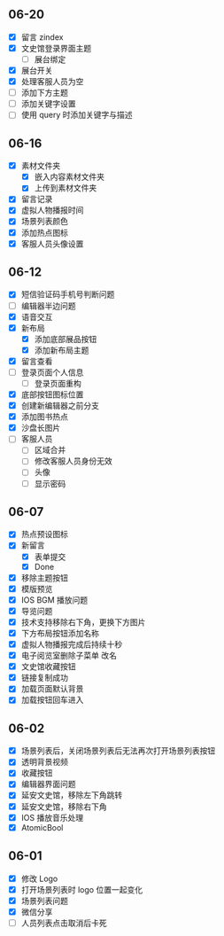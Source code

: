 ## 06-20

- [x] 留言 zindex
- [x] 文史馆登录界面主题
	- [ ] 展台绑定
- [x] 展台开关
- [x] 处理客服人员为空
- [ ] 添加下方主题
- [ ] 添加关键字设置
- [ ] 使用 query 时添加关键字与描述

## 06-16

- [x] 素材文件夹
	- [x] 嵌入内容素材文件夹
	- [x] 上传到素材文件夹
- [x] 留言记录
- [x] 虚拟人物播报时间
- [x] 场景列表颜色
- [x] 添加热点图标
- [x] 客服人员头像设置

## 06-12

- [x] 短信验证码手机号判断问题
- [ ] 编辑器半边问题
- [x] 语音交互
- [x] 新布局
	- [x] 添加底部展品按钮
	- [x] 添加新布局主题
- [x] 留言查看
- [ ] 登录页面个人信息
	- [ ] 登录页面重构
- [x] 底部按钮图标位置
- [x] 创建新编辑器之前分支
- [x] 添加图书热点
- [x] 沙盘长图片
- [ ] 客服人员
	- [ ] 区域合并
	- [ ] 修改客服人员身份无效
	- [ ] 头像
	- [ ] 显示密码

## 06-07

- [x] 热点预设图标
- [x] 新留言
	- [x] 表单提交
	- [x] Done
- [x] 移除主题按钮
- [x] 模版预览
- [x] IOS BGM 播放问题
- [x] 导览问题
- [x] 技术支持移除右下角，更换下方图片
- [x] 下方布局按钮添加名称
- [x] 虚拟人物播报完成后持续十秒
- [x] 电子阅览室删除子菜单 改名
- [x] 文史馆收藏按钮
- [x] 链接复制成功
- [x] 加载页面默认背景
- [x] 加载按钮回车进入

## 06-02

- [x] 场景列表后，关闭场景列表后无法再次打开场景列表按钮
- [x] 透明背景视频
- [x] 收藏按钮
- [x] 编辑器界面问题
- [x] 延安文史馆，移除左下角跳转
- [x] 延安文史馆，移除右下角
- [x] IOS 播放音乐处理
- [x] AtomicBool

## 06-01

- [x] 修改 Logo
- [x] 打开场景列表时 logo 位置一起变化
- [x] 场景列表问题
- [x] 微信分享
- [ ] 人员列表点击取消后卡死